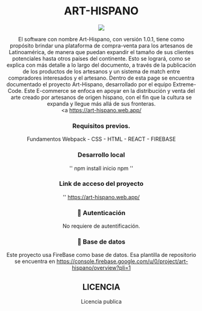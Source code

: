 <div align = "center">
  <br>
   <h1>  ART-HISPANO </h1>
   <img src ="../
  <strong> Desarrollo aplicación utilizando React y CSS moderno - Platzi Master  </strong>
</div>
<br>
  <a https://github.com/Platzi-Master-TM-GabrielDeAndrade/C6-art-hispano"></a></p>
 
El software con nombre Art-Hispano, con versión 1.0.1, tiene como propósito brindar una plataforma de compra-venta para los artesanos de Latinoamérica, de manera que puedan expandir el tamaño de sus clientes potenciales hasta otros países del continente.
Esto se logrará, como se explica con más detalle a lo largo del documento, a través de la publicación de los productos de los artesanos y un sistema de match entre compradores interesados y el artesano.
Dentro de esta page se encuentra documentado el proyecto Art-Hispano, desarrollado por el equipo Extreme-Code. Este E-commerce se enfoca en apoyar en la distribución y venta del arte creado por artesanos de origen hispano, con el fin que la cultura se expanda y llegue más allá de sus fronteras.<br>
<a https://art-hispano.web.app/</a>


### Requisitos previos.

Fundamentos Webpack - CSS  - HTML - REACT - FIREBASE

### Desarrollo local

''
npm install
inicio npm
''

###  Link de acceso del proyecto
''
https://art-hispano.web.app/

### 🔑 Autenticación

No requiere de autentificación.

### 💾 Base de datos

Este proyecto usa FireBase como base de datos. Esa plantilla de repositorio se encuentra en https://console.firebase.google.com/u/0/project/art-hispano/overview?pli=1

## LICENCIA

Licencia publica
